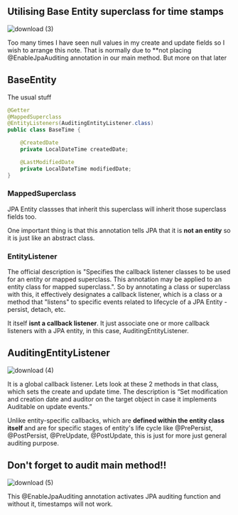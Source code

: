 ## Utilising Base Entity superclass for time stamps
![download (3)](https://github.com/brian6484/CSKnowledge/assets/56388433/8bc02a3e-db18-488b-976a-8ba61ff5c2b7)

Too many times I have seen null values in my create and update fields so I wish to arrange this note. That is normally
due to **not placing @EnableJpaAuditing annotation in our main method. But more on that later

## BaseEntity
The usual stuff
```java
@Getter
@MappedSuperclass
@EntityListeners(AuditingEntityListener.class)
public class BaseTime {

    @CreatedDate
    private LocalDateTime createdDate;

    @LastModifiedDate
    private LocalDateTime modifiedDate;
}
```
### MappedSuperclass
JPA Entity classses that inherit this superclass will inherit those superclass fields too.

One important thing is that this annotation tells JPA that it is **not an entity** so it is just like an abstract class.

### EntityListener
The official description is "Specifies the callback listener classes to be used for an entity or mapped superclass. This annotation may be applied to an entity class for mapped superclass.".
So by annotating a class or superclass with this, it effectively designates a callback listener, which is a class or a method
that "listens" to specific events related to lifecycle of a JPA Entity - persist, detach, etc.

It itself **isnt a callback listener**. It just associate one or more callback listeners with a JPA entity, in this case,
AuditingEntityListener.

## AuditingEntityListener
![download (4)](https://github.com/brian6484/CSKnowledge/assets/56388433/37ea8f4b-d8b1-4019-8f0d-4bb304bb1202)

It is a global callback listener. Lets look at these 2 methods in that class, which sets the create and update time.
The description is “Set modification and creation date and auditor on the target object in case it implements Auditable on update events.”

Unlike entity-specific callbacks, which are **defined within the entity class itself** and are for specific stages of entity's
life cycle like @PrePersist, @PostPersist, @PreUpdate, @PostUpdate, this is just for more just general auditing purpose.

## Don't forget to audit main method!!
![download (5)](https://github.com/brian6484/CSKnowledge/assets/56388433/148c3d4f-b75c-455a-85e4-58be0bb7def3)

This @EnableJpaAuditing annotation activates JPA auditing function and without it, timestamps will not work. 


